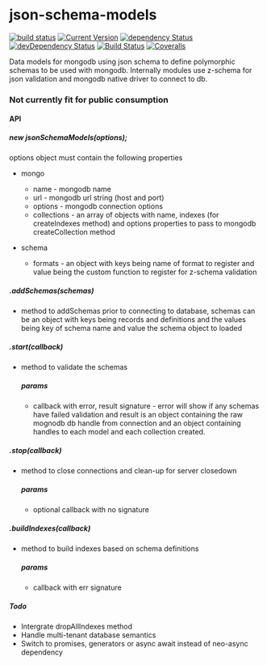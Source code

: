 # json-schema-models
[![build status](https://travis-ci.org/simon-p-r/json-schema-models.svg?branch=master)](https://travis-ci.org/simon-p-r/json-schema-models)
[![Current Version](https://img.shields.io/npm/v/json-schema-models.svg?maxAge=1000)](https://www.npmjs.com/package/json-schema-models)
[![dependency Status](https://img.shields.io/david/simon-p-r/json-schema-models.svg?maxAge=1000)](https://david-dm.org/simon-p-r/json-schema-models)
[![devDependency Status](https://img.shields.io/david/dev/simon-p-r/json-schema-models.svg?maxAge=1000)](https://david-dm.org/simon-p-r/json-schema-models?type=dev)
[![Build Status](https://travis-ci.org/simon-p-r/json-schema-models.svg?branch=master)](https://travis-ci.org/simon-p-r/json-schema-models)
[![Coveralls](https://img.shields.io/coveralls/simon-p-r/json-schema-models.svg?maxAge=1000)](https://coveralls.io/github/simon-p-r/json-schema-models)


Data models for mongodb using json schema to define polymorphic schemas to be used with mongodb.
Internally modules use z-schema for json validation and mongodb native driver to connect to db.

### Not currently fit for public consumption


#### API

##### new jsonSchemaModels(options);

options object must contain the following properties
+ mongo
   + name - mongodb name
   + url - mongodb url string (host and port)
   + options - mongodb connection options
   + collections - an array of objects with name, indexes (for createIndexes method) and options properties to pass to mongodb createCollection method

+ schema
   + formats - an object with keys being name of format to register and value being the custom function to register for z-schema validation

##### .addSchemas(schemas)

+ method to addSchemas prior to connecting to database, schemas can be an object with keys being records and definitions and the values being key of schema name and value the schema object to loaded



##### .start(callback)

+ method to validate the schemas

    ##### params
    + callback with error, result signature - error will show if any schemas have failed validation and result is an object containing the raw mognodb db handle from connection and an object containing handles to each model and each collection created.

##### .stop(callback)

+ method to close connections and clean-up for server closedown

    ##### params
    + optional callback with no signature

##### .buildIndexes(callback)

+ method to build indexes based on schema definitions

    ##### params
    + callback with err signature

##### Todo

+ Intergrate dropAllIndexes method
+ Handle multi-tenant database semantics
+ Switch to promises, generators or async await instead of neo-async dependency
